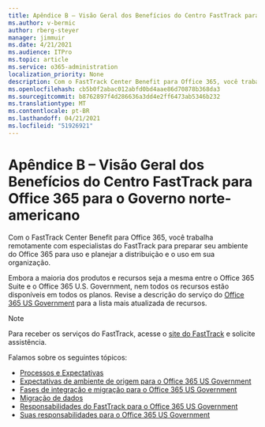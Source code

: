 ```yaml
---
title: Apêndice B – Visão Geral dos Benefícios do Centro FastTrack para Office 365 para o Governo norte-americano
ms.author: v-bermic
author: rberg-steyer
manager: jimmuir
ms.date: 4/21/2021
ms.audience: ITPro
ms.topic: article
ms.service: o365-administration
localization_priority: None
description: Com o FastTrack Center Benefit para Office 365, você trabalha remotamente com especialistas do FastTrack para preparar seu ambiente do Office 365 para uso e planejar a distribuição e o uso em sua organização.
ms.openlocfilehash: cb5b0f2abac012abfd0bd4aae86d70878b368da3
ms.sourcegitcommit: b8762897f4d286636a3dd4e2ff6473ab5346b232
ms.translationtype: MT
ms.contentlocale: pt-BR
ms.lasthandoff: 04/21/2021
ms.locfileid: "51926921"
---
```

# <a name="appendix-b---fasttrack-center-benefit-overview-for-office-365-us-government"></a>Apêndice B – Visão Geral dos Benefícios do Centro FastTrack para Office 365 para o Governo norte-americano

Com o FastTrack Center Benefit para Office 365, você trabalha remotamente com especialistas do FastTrack para preparar seu ambiente do Office 365 para uso e planejar a distribuição e o uso em sua organização. 
  
Embora a maioria dos produtos e recursos seja a mesma entre o Office 365 Suite e o Office 365 U.S. Government, nem todos os recursos estão disponíveis em todos os planos. Revise a descrição do serviço do [Office 365 US Government](https://aka.ms/aboutgovcloud) para a lista mais atualizada de recursos.

> [!NOTE]
> Para receber os serviços do FastTrack, acesse o [site do FastTrack](https://go.microsoft.com/fwlink/?linkid=780698) e solicite assistência.  

Falamos sobre os seguintes tópicos:
- [Processos e Expectativas](process-and-expectations.md) 
- [Expectativas de ambiente de origem para o Office 365 US Government](US-Gov-appendix-source-environment-expectations.md)   
- [Fases de integração e migração para o Office 365 US Government](US-Gov-appendix-onboarding-and-migration.md)
- [Migração de dados](data-migration.md)    
- [Responsabilidades do FastTrack para o Office 365 US Government](US-Gov-appendix-fasttrack-responsibilities.md)   
- [Suas responsabilidades para o Office 365 US Government](US-Gov-appendix-your-responsibilities.md)    

